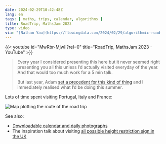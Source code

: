```yaml
---
date: 2024-02-29T10:42:48Z
lang: en
tags: [ maths, trips, calendar, algorithms ]
title: RoadTrip, MathsJam 2023
type: video
via: "[Nathan Yau](https://flowingdata.com/2024/02/29/algorithmic-road-trip-to-visit-a-street-named-after-each-day-of-the-year/)"
---
```


{{< youtube id="MwRbr-MjwII?rel=0" title="RoadTrip, MathsJam 2023 - YouTube" >}}

> Every year I considered presenting this here but it never seemed right presenting you all this unless I’d actually visited everyday of the year. And that would too much work for a 5 min talk.
>
> But last year, Adam [set a precedent for this kind of thing](https://www.mathsjam.com/assets/talks/2022/C%20Adam%20Townsend%20-%20How%20tall%20is%20that%20bridge.pdf) and I immediately realised what I’d be doing this summer.

Lots of time spent visiting Portugal, Italy and France: 

![Map plotting the route of the road trip](route.png)

See also:

* [Downloadable calendar and daily photographs](http://www.benguin.co.uk/2023/index.html)
* The inspiration talk about visiting [all possible height restriction sign in the UK](https://adamtownsend.com/heighthunt/)

